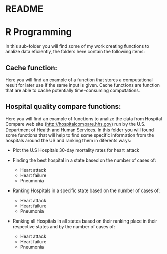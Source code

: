 README
================

# R Programming

In this sub-folder you will find some of my work creating functions to
analize data eficiently, the folders here contain the following items:

## Cache function:

Here you will find an example of a function that stores a computational
result for later use if the same input is given. Cache functions are
function that are able to cache potentially time-consuming computations.

## Hospital quality compare functions:

Here you will find an example of functions to analize the data from
Hospital Compare web site (<http://hospitalcompare.hhs.gov>) run by the
U.S. Department of Health and Human Services. In this folder you will
found some functions that will help to find some specific information
from the hospitals around the US and ranking them in diferents ways:

  - Plot the U.S Hospitals 30-day mortality rates for heart attack

  - Finding the best hospital in a state based on the number of cases
    of:
    
      - Heart attack
      - Heart failure
      - Pneumonia

  - Ranking Hospitals in a specific state based on the number of cases
    of:
    
      - Heart attack
      - Heart failure
      - Pneumonia

  - Ranking all Hospitals in all states based on their ranking place in
    their respective states and by the number of cases of:
    
      - Heart attack
      - Heart failure
      - Pneumonia
